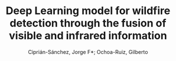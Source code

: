 ---
paperId: 5
author: Ciprián-Sánchez, Jorge F*; Ochoa-Ruiz, Gilberto
publicationauthor: Ciprián-Sánchez, J. F. et al.
title: Deep Learning model for wildfire detection through the fusion of visible and infrared information
pitch: https://slideslive.com/38942449/deep-learning-model-for-wildfire-detection-through-the-fusion-of-visible-and-infrared-information?ref=folder-65639
pdf: Ciprian-Sanchez_short_5.pdf
poster: Ciprian-Sanchez_short_5.png
alt: --
type: Poster
topic: Deep Learning
link: https://research.latinxinai.org/papers/neurips/2020/pdf/Ciprian-Sanchez_short_5.pdf
conference: neurips
year: 2020
tags: neurips-2020
location: Virtual
---